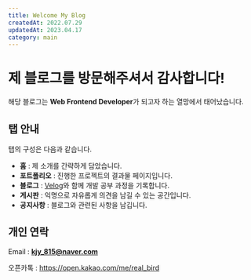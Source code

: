 ```yaml
---
title: Welcome My Blog
createdAt: 2022.07.29
updatedAt: 2023.04.17
category: main
---
```


# 제 블로그를 방문해주셔서 감사합니다!

해당 블로그는 **Web Frontend Developer**가 되고자 하는 열망에서 태어났습니다.

## 탭 안내

탭의 구성은 다음과 같습니다.

- **홈** : 제 소개를 간략하게 담았습니다.
- **포트폴리오** : 진행한 프로젝트의 결과물 페이지입니다.
- **블로그** : [Velog](https://velog.io/@real-bird)와 함께 개발 공부 과정을 기록합니다.
- **게시판** : 익명으로 자유롭게 의견을 남길 수 있는 공간입니다.
- **공지사항** : 블로그와 관련된 사항을 남깁니다.

## 개인 연락

Email : **kjy_815@naver.com**

오픈카톡 : <https://open.kakao.com/me/real_bird>
